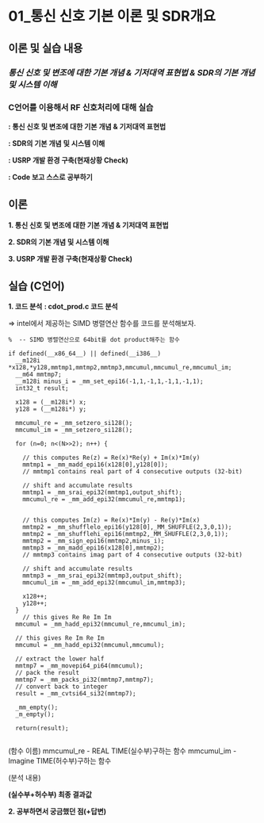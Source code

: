# 01_통신 신호 기본 이론 및 SDR개요
## 이론 및 실습 내용
### ***통신 신호 및 변조에 대한 기본 개념 & 기저대역 표현법 & SDR의 기본 개념 및 시스템 이해***


### **C언어를 이용해서 RF 신호처리에 대해 실습**

**: 통신 신호 및 변조에 대한 기본 개념 & 기저대역 표현법**

**: SDR의 기본 개념 및 시스템 이해**

**: USRP 개발 환경 구축(현재상황 Check)**

**: Code 보고 스스로 공부하기**

## 이론 
**1. 통신 신호 및 변조에 대한 기본 개념 & 기저대역 표현법**
![]()

**2. SDR의 기본 개념 및 시스템 이해**
![]()

**3. USRP 개발 환경 구축(현재상황 Check)**
![]()



## 실습 (C언어)

**1. 코드 분석**
**: cdot_prod.c 코드 분석**

=> intel에서 제공하는 SIMD 병렬연산 함수를 코드를 분석해보자.
```
%  -- SIMD 병렬연산으로 64bit를 dot product해주는 함수

if defined(__x86_64__) || defined(__i386__)
  __m128i *x128,*y128,mmtmp1,mmtmp2,mmtmp3,mmcumul,mmcumul_re,mmcumul_im;
  __m64 mmtmp7;
  __m128i minus_i = _mm_set_epi16(-1,1,-1,1,-1,1,-1,1);
  int32_t result;

  x128 = (__m128i*) x;
  y128 = (__m128i*) y;

  mmcumul_re = _mm_setzero_si128();
  mmcumul_im = _mm_setzero_si128();

  for (n=0; n<(N>>2); n++) {
  
    // this computes Re(z) = Re(x)*Re(y) + Im(x)*Im(y)
    mmtmp1 = _mm_madd_epi16(x128[0],y128[0]);
    // mmtmp1 contains real part of 4 consecutive outputs (32-bit)

    // shift and accumulate results
    mmtmp1 = _mm_srai_epi32(mmtmp1,output_shift);
    mmcumul_re = _mm_add_epi32(mmcumul_re,mmtmp1);


    // this computes Im(z) = Re(x)*Im(y) - Re(y)*Im(x)
    mmtmp2 = _mm_shufflelo_epi16(y128[0],_MM_SHUFFLE(2,3,0,1));
    mmtmp2 = _mm_shufflehi_epi16(mmtmp2,_MM_SHUFFLE(2,3,0,1));
    mmtmp2 = _mm_sign_epi16(mmtmp2,minus_i);
    mmtmp3 = _mm_madd_epi16(x128[0],mmtmp2);
    // mmtmp3 contains imag part of 4 consecutive outputs (32-bit)

    // shift and accumulate results
    mmtmp3 = _mm_srai_epi32(mmtmp3,output_shift);
    mmcumul_im = _mm_add_epi32(mmcumul_im,mmtmp3);

    x128++;
    y128++;
  }
    // this gives Re Re Im Im
  mmcumul = _mm_hadd_epi32(mmcumul_re,mmcumul_im);

  // this gives Re Im Re Im
  mmcumul = _mm_hadd_epi32(mmcumul,mmcumul);

  // extract the lower half
  mmtmp7 = _mm_movepi64_pi64(mmcumul);
  // pack the result
  mmtmp7 = _mm_packs_pi32(mmtmp7,mmtmp7);
  // convert back to integer
  result = _mm_cvtsi64_si32(mmtmp7);
  
  _mm_empty();
  _m_empty();
 
  return(result);
 
```
(함수 이름)
mmcumul_re  - REAL TIME(실수부)구하는 함수
mmcumul_im - Imagine TIME(허수부)구하는 함수

(분석 내용)
![]()


**(실수부+허수부) 최종 결과값**



**2. 공부하면서 궁금했던 점(+답변)**

